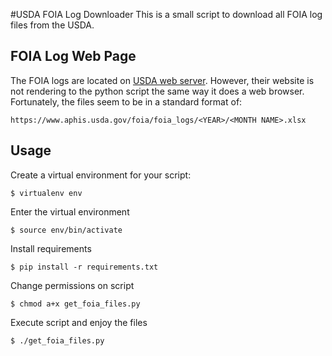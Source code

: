 #USDA FOIA Log Downloader
This is a small script to download all FOIA log files from the USDA.

## FOIA Log Web Page
The FOIA logs are located on [USDA web server](http://www.aphis.usda.gov/foia/).  However, their website is not rendering to the python script the same way it does a web browser.  Fortunately, the files seem to be in a standard format of:

```https://www.aphis.usda.gov/foia/foia_logs/<YEAR>/<MONTH NAME>.xlsx```

## Usage
Create a virtual environment for your script:

```$ virtualenv env ```

Enter the virtual environment

```$ source env/bin/activate ```

Install requirements

```$ pip install -r requirements.txt ```

Change permissions on script

```$ chmod a+x get_foia_files.py```

Execute script and enjoy the files

```$ ./get_foia_files.py```


